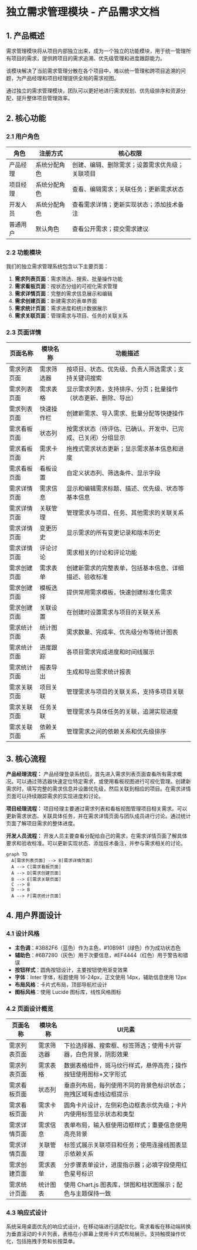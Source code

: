 # 独立需求管理模块 - 产品需求文档

## 1. 产品概述

需求管理模块将从项目内部独立出来，成为一个独立的功能模块，用于统一管理所有项目的需求，提供跨项目的需求追溯、优先级管理和进度跟踪能力。

该模块解决了当前需求管理分散在各个项目中，难以统一管理和跨项目追溯的问题，为产品经理和项目经理提供全局的需求视图。

通过独立的需求管理模块，团队可以更好地进行需求规划、优先级排序和资源分配，提升整体项目管理效率。

## 2. 核心功能

### 2.1 用户角色

| 角色     | 注册方式     | 核心权限                                       |
| -------- | ------------ | ---------------------------------------------- |
| 产品经理 | 系统分配角色 | 创建、编辑、删除需求；设置需求优先级；关联项目 |
| 项目经理 | 系统分配角色 | 查看、编辑需求；关联任务；更新需求状态         |
| 开发人员 | 系统分配角色 | 查看需求详情；更新实现状态；添加技术备注       |
| 普通用户 | 默认角色     | 查看公开需求；提交需求建议                     |

### 2.2 功能模块

我们的独立需求管理系统包含以下主要页面：

1. **需求列表页面**：需求筛选、搜索、批量操作功能
2. **需求看板页面**：按状态分组的可视化需求管理
3. **需求详情页面**：完整的需求信息展示和编辑
4. **需求创建页面**：新建需求的表单界面
5. **需求统计页面**：需求进度和统计数据展示
6. **需求关联页面**：管理需求与项目、任务的关联关系

### 2.3 页面详情

| 页面名称     | 模块名称   | 功能描述                                                       |
| ------------ | ---------- | -------------------------------------------------------------- |
| 需求列表页面 | 需求筛选器 | 按项目、状态、优先级、负责人筛选需求；支持关键词搜索           |
| 需求列表页面 | 需求表格   | 显示需求列表，支持排序、分页；批量操作（状态更新、删除、导出） |
| 需求列表页面 | 快速操作栏 | 创建新需求、导入需求、批量分配等快捷操作                       |
| 需求看板页面 | 状态列     | 按需求状态（待评估、已确认、开发中、已完成、已关闭）分组显示   |
| 需求看板页面 | 需求卡片   | 拖拽式需求状态更新；显示需求基本信息和进度                     |
| 需求看板页面 | 看板设置   | 自定义状态列、筛选条件、显示字段                               |
| 需求详情页面 | 需求信息   | 显示和编辑需求标题、描述、优先级、状态等基本信息               |
| 需求详情页面 | 关联管理   | 管理需求与项目、任务、其他需求的关联关系                       |
| 需求详情页面 | 变更历史   | 显示需求的所有变更记录和版本历史                               |
| 需求详情页面 | 评论讨论   | 需求相关的讨论和评论功能                                       |
| 需求创建页面 | 需求表单   | 创建新需求的完整表单，包括基本信息、详细描述、验收标准         |
| 需求创建页面 | 模板选择   | 提供常用需求模板，快速创建标准化需求                           |
| 需求创建页面 | 关联设置   | 在创建时设置需求与项目的关联关系                               |
| 需求统计页面 | 统计图表   | 需求数量、完成率、优先级分布等统计图表                         |
| 需求统计页面 | 进度跟踪   | 各项目需求完成进度和时间线展示                                 |
| 需求统计页面 | 报表导出   | 生成和导出需求统计报表                                         |
| 需求关联页面 | 项目关联   | 管理需求与项目的关联关系，支持多项目关联                       |
| 需求关联页面 | 任务关联   | 管理需求与具体任务的关联，追溯实现进度                         |
| 需求关联页面 | 依赖关系   | 管理需求之间的依赖关系和优先级排序                             |

## 3. 核心流程

**产品经理流程：**
产品经理登录系统后，首先进入需求列表页面查看所有需求概况。可以通过筛选器快速定位特定需求，或使用看板视图进行可视化管理。创建新需求时，填写完整的需求信息并设置优先级，然后关联到相应的项目。在需求详情页面可以持续跟踪需求的实现进度和讨论。

**项目经理流程：**
项目经理主要通过需求列表和看板视图管理项目相关需求。可以更新需求状态、关联具体任务，并在需求详情页面与团队成员进行讨论。通过统计页面了解项目需求的整体进度。

**开发人员流程：**
开发人员主要查看分配给自己的需求，在需求详情页面了解具体要求和验收标准。可以更新实现状态、添加技术备注，并参与需求相关的讨论。

```mermaid
graph TD
  A[需求列表页面] --> B[需求详情页面]
  A --> C[需求看板页面]
  A --> D[需求创建页面]
  B --> E[需求关联页面]
  C --> B
  D --> B
  A --> F[需求统计页面]
```

## 4. 用户界面设计

### 4.1 设计风格

- **主色调**：#3B82F6（蓝色）作为主色，#10B981（绿色）作为成功状态色
- **辅助色**：#6B7280（灰色）用于次要信息，#EF4444（红色）用于警告和错误
- **按钮样式**：圆角按钮设计，主要按钮使用渐变效果
- **字体**：Inter 字体，标题使用 16-24px，正文使用 14px，辅助信息使用 12px
- **布局风格**：卡片式布局，顶部导航栏设计
- **图标风格**：使用 Lucide 图标库，线性风格图标

### 4.2 页面设计概览

| 页面名称     | 模块名称   | UI元素                                                             |
| ------------ | ---------- | ------------------------------------------------------------------ |
| 需求列表页面 | 需求筛选器 | 下拉选择器、搜索框、标签筛选；使用卡片容器，白色背景，阴影效果     |
| 需求列表页面 | 需求表格   | 数据表格组件，斑马纹行样式，悬停高亮；操作按钮使用图标+文字形式    |
| 需求看板页面 | 状态列     | 垂直列布局，每列使用不同的背景色标识状态；拖拽区域有虚线边框提示   |
| 需求看板页面 | 需求卡片   | 圆角卡片设计，左侧彩色边框表示优先级；卡片内使用标签显示状态和类型 |
| 需求详情页面 | 需求信息   | 表单布局，输入框使用边框样式；重要信息使用高亮背景                 |
| 需求详情页面 | 关联管理   | 标签式展示关联项目和任务；使用连接线图表显示依赖关系               |
| 需求创建页面 | 需求表单   | 分步骤表单设计，进度指示器；必填字段使用红色星号标识               |
| 需求统计页面 | 统计图表   | 使用 Chart.js 图表库，饼图和柱状图展示；配色与主题保持一致         |

### 4.3 响应式设计

系统采用桌面优先的响应式设计，在移动端进行适配优化。需求看板在移动端转换为垂直滚动的卡片列表，表格在小屏幕上使用卡片式布局展示。支持触摸操作优化，包括拖拽手势和长按菜单。
